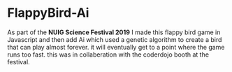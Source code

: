 # FlappyBird-Ai
As part of the **NUIG Science Festival 2019** I made this flappy bird game in Javascript and then add Ai which used a genetic algorithm to create a bird that can play almost forever.
it will eventually get to a point where the game runs too fast. this was in collaberation with the coderdojo booth at the festival.



